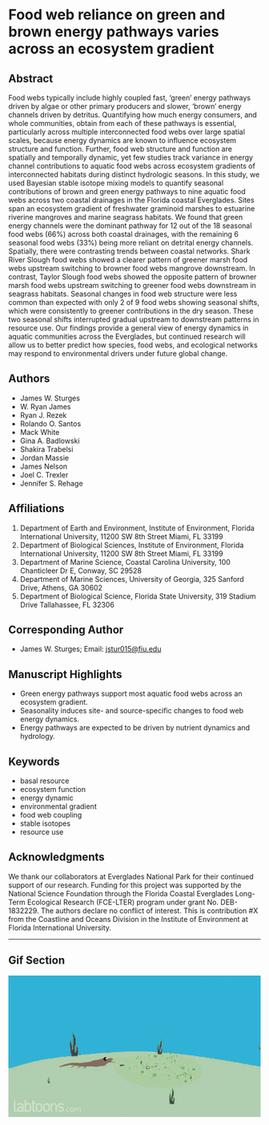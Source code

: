 # Food web reliance on green and brown energy pathways varies across an ecosystem gradient

## Abstract
Food webs typically include highly coupled fast, ‘green’ energy pathways driven by algae or other primary producers and slower, ‘brown’ energy channels driven by detritus. Quantifying how much energy consumers, and whole communities, obtain from each of these pathways is essential, particularly across multiple interconnected food webs over large spatial scales, because energy dynamics are known to influence ecosystem structure and function. Further, food web structure and function are spatially and temporally dynamic, yet few studies track variance in energy channel contributions to aquatic food webs across ecosystem gradients of interconnected habitats during distinct hydrologic seasons. In this study, we used Bayesian stable isotope mixing models to quantify seasonal contributions of brown and green energy pathways to nine aquatic food webs across two coastal drainages in the Florida coastal Everglades. Sites span an ecosystem gradient of freshwater graminoid marshes to estuarine riverine mangroves and marine seagrass habitats. We found that green energy channels were the dominant pathway for 12 out of the 18 seasonal food webs (66%) across both coastal drainages, with the remaining 6 seasonal food webs (33%) being more reliant on detrital energy channels. Spatially, there were contrasting trends between coastal networks. Shark River Slough food webs showed a clearer pattern of greener marsh food webs upstream switching to browner food webs mangrove downstream. In contrast, Taylor Slough food webs showed the opposite pattern of browner marsh food webs upstream switching to greener food webs downstream in seagrass habitats.  Seasonal changes in food web structure were less common than expected with only 2 of 9 food webs showing seasonal shifts, which were consistently to greener contributions in the dry season. These two seasonal shifts interrupted gradual upstream to downstream patterns in resource use. Our findings provide a general view of energy dynamics in aquatic communities across the Everglades, but continued research will allow us to better predict how species, food webs, and ecological networks may respond to environmental drivers under future global change.


## Authors

- James W. Sturges
- W. Ryan James
- Ryan J. Rezek
- Rolando O. Santos
- Mack White
- Gina A. Badlowski
- Shakira Trabelsi
- Jordan Massie
- James Nelson
- Joel C. Trexler
- Jennifer S. Rehage

## Affiliations

1. Department of Earth and Environment, Institute of Environment, Florida International University, 11200 SW 8th Street Miami, FL 33199
2. Department of Biological Sciences, Institute of Environment, Florida International University, 11200 SW 8th Street Miami, FL 33199
3. Department of Marine Science, Coastal Carolina University, 100 Chanticleer Dr E, Conway, SC 29528
4. Department of Marine Sciences, University of Georgia, 325 Sanford Drive, Athens, GA 30602
5. Department of Biological Science, Florida State University, 319 Stadium Drive Tallahassee, FL 32306

## Corresponding Author

- James W. Sturges; Email: [jstur015@fiu.edu](mailto:jstur015@fiu.edu)

## Manuscript Highlights

- Green energy pathways support most aquatic food webs across an ecosystem gradient.
- Seasonality induces site- and source-specific changes to food web energy dynamics.
- Energy pathways are expected to be driven by nutrient dynamics and hydrology.

## Keywords

- basal resource
- ecosystem function
- energy dynamic
- environmental gradient
- food web coupling
- stable isotopes
- resource use


## Acknowledgments

We thank our collaborators at Everglades National Park for their continued support of our research. Funding for this project was supported by the National Science Foundation through the Florida Coastal Everglades Long-Term Ecological Research (FCE-LTER) program under grant No. DEB-1832229. The authors declare no conflict of interest. This is contribution #X from the Coastline and Oceans Division in the Institute of Environment at Florida International University.

---

## Gif Section

![I claim no rights to the gif file posted](food-chain-ocean.gif)

